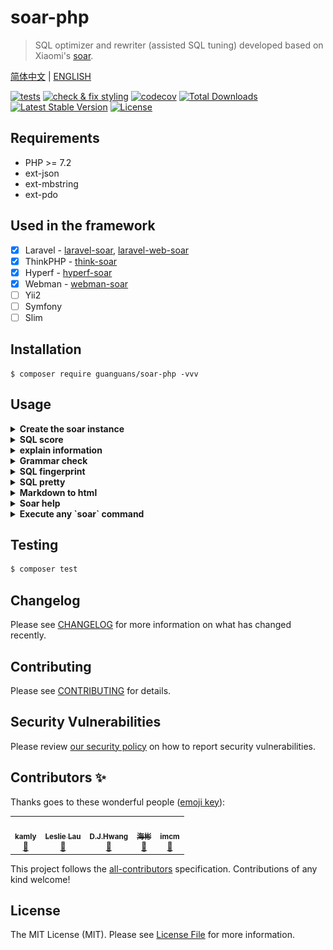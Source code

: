 # soar-php

> SQL optimizer and rewriter (assisted SQL tuning) developed based on Xiaomi's [soar](https://github.com/XiaoMi/soar).

[简体中文](README.md) | [ENGLISH](README-EN.md)

[![tests](https://github.com/guanguans/soar-php/actions/workflows/tests.yml/badge.svg)](https://github.com/guanguans/soar-php/actions/workflows/tests.yml)
[![check & fix styling](https://github.com/guanguans/soar-php/actions/workflows/php-cs-fixer.yml/badge.svg)](https://github.com/guanguans/soar-php/actions/workflows/php-cs-fixer.yml)
[![codecov](https://codecov.io/gh/guanguans/soar-php/branch/master/graph/badge.svg)](https://codecov.io/gh/guanguans/soar-php)
[![Total Downloads](https://poser.pugx.org/guanguans/soar-php/downloads)](https://packagist.org/packages/guanguans/soar-php)
[![Latest Stable Version](https://poser.pugx.org/guanguans/soar-php/v/stable)](https://packagist.org/packages/guanguans/soar-php)
[![License](https://poser.pugx.org/guanguans/soar-php/license)](https://packagist.org/packages/guanguans/soar-php)

## Requirements

* PHP >= 7.2
* ext-json
* ext-mbstring
* ext-pdo

## Used in the framework

- [x] Laravel - [laravel-soar](https://github.com/guanguans/laravel-soar), [laravel-web-soar](https://github.com/huangdijia/laravel-web-soar)
- [x] ThinkPHP - [think-soar](https://github.com/guanguans/think-soar)
- [x] Hyperf - [hyperf-soar](https://github.com/wilbur-oo/hyperf-soar)
- [x] Webman - [webman-soar](https://github.com/Tinywan/webman-soar)
- [ ] Yii2
- [ ] Symfony
- [ ] Slim

## Installation

```shell
$ composer require guanguans/soar-php -vvv
```

## Usage

<details>
<summary><b>Create the soar instance</b></summary>

```php
<?php

require __DIR__.'/vendor/autoload.php';

use Guanguans\SoarPHP\Soar;

$soar = Soar::create();

/** Configuration Options Reference @see soar.config.example.php */
// $soar->setSoarPath('custom soar path')
//     ->setOptions([
//         // Test environment configuration
//         '-test-dsn'    => [
//             'host'     => '127.0.0.1',
//             'port'     => '3306',
//             'dbname'   => 'database',
//             'username' => 'root',
//             'password' => '123456',
//             'disable'  => false,
//         ],
//         // log output file
//         '-log-output'  => __DIR__ . '/logs/soar.log',
//         // Report output format: [markdown, html, json, ...]
//         '-report-type' => 'html',
//     ]);
```
</details>

<details>
<summary><b>SQL score</b></summary>

```php
$sql ="SELECT * FROM `fa_user` `user` LEFT JOIN `fa_user_group` `group` ON `user`.`group_id`=`group`.`id`;";
echo $soar->score($sql);

$sql = 'SELECT * FROM users LEFT JOIN post ON users.id=post.user_id; SELECT * FROM post;';
echo $soar->jsonScore($sql);
echo $soar->arrayScore($sql);
echo $soar->htmlScore($sql);
echo $soar->mdScore($sql);
```

![](docs/score.png)

```json
[
    {
        "ID": "628CC297F69EB186",
        "Fingerprint": "select * from users left join post on users.id=post.user_id",
        "Score": 85,
        "Sample": "SELECT * FROM users LEFT JOIN post ON users.id=post.user_id",
        "Explain": [
            {
                "Item": "EXP.000",
                "Severity": "L0",
                "Summary": "Explain信息",
                "Content": "| id | select\\_type | table | partitions | type | possible_keys | key | key\\_len | ref | rows | filtered | scalability | Extra |\n|---|---|---|---|---|---|---|---|---|---|---|---|---|\n| 1  | SIMPLE | *users* | NULL | ALL | NULL | NULL | NULL | NULL | 1 | ☠️ **100.00%** | ☠️ **O(n)** | NULL |\n| 1  | SIMPLE | *post* | NULL | ALL | NULL | NULL | NULL | NULL | 3 | ☠️ **100.00%** | ☠️ **O(n)** | Using where; Using join buffer (hash join) |\n\n",
                "Case": "### Explain信息解读\n\n#### SelectType信息解读\n\n* **SIMPLE**: 简单SELECT(不使用UNION或子查询等).\n\n#### Type信息解读\n\n* ☠️ **ALL**: 最坏的情况, 从头到尾全表扫描.\n\n#### Extra信息解读\n\n* **Using join buffer**: 从已有连接中找被读入缓存的数据, 并且通过缓存来完成与当前表的连接.\n\n* **Using where**: WHERE条件用于筛选出与下一个表匹配的数据然后返回给客户端. 除非故意做的全表扫描, 否则连接类型是ALL或者是index, 且在Extra列的值中没有Using Where, 则该查询可能是有问题的.\n",
                "Position": 0
            }
        ],
        "HeuristicRules": [
            {
                "Item": "COL.001",
                "Severity": "L1",
                "Summary": "不建议使用 SELECT * 类型查询",
                "Content": "当表结构变更时，使用 * 通配符选择所有列将导致查询的含义和行为会发生更改，可能导致查询返回更多的数据。",
                "Case": "select * from tbl where id=1",
                "Position": 0
            }
        ],
        "IndexRules": [
            {
                "Item": "IDX.001",
                "Severity": "L2",
                "Summary": "为laravel库的post表添加索引",
                "Content": "为列user_id添加索引; 由于未开启数据采样，各列在索引中的顺序需要自行调整。",
                "Case": "ALTER TABLE `laravel`.`post` add index `idx_user_id` (`user_id`) ;\n",
                "Position": 0
            }
        ],
        "Tables": [
            "`laravel`.`post`",
            "`laravel`.`users`"
        ]
    },
    {
        "ID": "E3C219F643102497",
        "Fingerprint": "select * from post",
        "Score": 75,
        "Sample": "SELECT * FROM post",
        "Explain": [
            {
                "Item": "EXP.000",
                "Severity": "L0",
                "Summary": "Explain信息",
                "Content": "| id | select\\_type | table | partitions | type | possible_keys | key | key\\_len | ref | rows | filtered | scalability | Extra |\n|---|---|---|---|---|---|---|---|---|---|---|---|---|\n| 1  | SIMPLE | *post* | NULL | ALL | NULL | NULL | NULL | NULL | 3 | ☠️ **100.00%** | ☠️ **O(n)** | NULL |\n\n",
                "Case": "### Explain信息解读\n\n#### SelectType信息解读\n\n* **SIMPLE**: 简单SELECT(不使用UNION或子查询等).\n\n#### Type信息解读\n\n* ☠️ **ALL**: 最坏的情况, 从头到尾全表扫描.\n",
                "Position": 0
            }
        ],
        "HeuristicRules": [
            {
                "Item": "CLA.001",
                "Severity": "L4",
                "Summary": "最外层 SELECT 未指定 WHERE 条件",
                "Content": "SELECT 语句没有 WHERE 子句，可能检查比预期更多的行(全表扫描)。对于 SELECT COUNT(*) 类型的请求如果不要求精度，建议使用 SHOW TABLE STATUS 或 EXPLAIN 替代。",
                "Case": "select id from tbl",
                "Position": 0
            },
            {
                "Item": "COL.001",
                "Severity": "L1",
                "Summary": "不建议使用 SELECT * 类型查询",
                "Content": "当表结构变更时，使用 * 通配符选择所有列将导致查询的含义和行为会发生更改，可能导致查询返回更多的数据。",
                "Case": "select * from tbl where id=1",
                "Position": 0
            }
        ],
        "IndexRules": null,
        "Tables": [
            "`laravel`.`post`"
        ]
    }
]
```
</details>

<details>
<summary><b>explain information</b></summary>

```php
$sql = "SELECT * FROM `fa_auth_group_access` `aga` LEFT JOIN `fa_auth_group` `ag` ON `aga`.`group_id`=`ag`.`id`;";
echo $soar->htmlExplain($sql);
echo $soar->mdExplain($sql);
echo $soar->explain($sql);
```

![](docs/explain.png)
</details>

<details>
<summary><b>Grammar check</b></summary>

```php
$sql = 'selec * from fa_user';
echo $soar->syntaxCheck($sql);
```

```sql
At SQL 1 : line 1 column 5 near "selec * from fa_user" (total length 20)
```
</details>

<details>
<summary><b>SQL fingerprint</b></summary>

```php
$sql = 'select * from fa_user where id=1';
echo $soar->fingerPrint($sql);
```

```sql
select * from fa_user where id = ?
```
</details>

<details>
<summary><b>SQL pretty</b></summary>

```php
$sql = 'select * from fa_user where id=1';
var_dump($soar->pretty($sql));
```

```sql
SELECT  
  * 
FROM  
  fa_user  
WHERE  
  id  = 1;
```
</details>

<details>
<summary><b>Markdown to html</b></summary>

```php
echo $soar->md2html("## this is a test");
```

```html
...
<h2>this is a test</h2>
...
```
</details>

<details>
<summary><b>Soar help</b></summary>

```php
var_dump($soar->help());
```

```yaml
···
'Usage of /Users/yaozm/Documents/wwwroot/soar-php/soar:
  -allow-charsets string
    	AllowCharsets (default "utf8,utf8mb4")
  -allow-collates string
    	AllowCollates
  -allow-drop-index
    	AllowDropIndex, 允许输出删除重复索引的建议
  -allow-engines string
    	AllowEngines (default "innodb")
  -allow-online-as-test
    	AllowOnlineAsTest, 允许线上环境也可以当作测试环境
  -blacklist string
    	指定 blacklist 配置文件的位置，文件中的 SQL 不会被评审。
···    
```
</details>

<details>
<summary><b>Execute any `soar` command</b></summary>

```php
$command = "echo '## 这是另一个测试' | /Users/yaozm/Documents/wwwroot/soar-php/soar.darwin-amd64 -report-type md2html";
echo $soar->exec($command);
```

```html
...
<h2>This is another test'</h2>
...
```
</details>

## Testing

```bash
$ composer test
```

## Changelog

Please see [CHANGELOG](CHANGELOG.md) for more information on what has changed recently.

## Contributing

Please see [CONTRIBUTING](.github/CONTRIBUTING.md) for details.

## Security Vulnerabilities

Please review [our security policy](../../security/policy) on how to report security vulnerabilities.

## Contributors ✨

Thanks goes to these wonderful people ([emoji key](https://allcontributors.org/docs/en/emoji-key)):

<!-- ALL-CONTRIBUTORS-LIST:START - Do not remove or modify this section -->
<!-- prettier-ignore-start -->
<!-- markdownlint-disable -->
<table>
  <tr>
    <td align="center"><a href="http://blog.charmingkamly.cn"><img src="https://avatars2.githubusercontent.com/u/15706085?v=4?s=100" width="100px;" alt=""/><br /><sub><b>kamly</b></sub></a><br /><a href="https://github.com/guanguans/soar-php/issues?q=author%3Akamly" title="Bug reports">🐛</a></td>
    <td align="center"><a href="http://leslieeilsel.com/"><img src="https://avatars1.githubusercontent.com/u/25165449?v=4?s=100" width="100px;" alt=""/><br /><sub><b>Leslie Lau</b></sub></a><br /><a href="https://github.com/guanguans/soar-php/issues?q=author%3Aleslieeilsel" title="Bug reports">🐛</a></td>
    <td align="center"><a href="https://github.com/huangdijia"><img src="https://avatars1.githubusercontent.com/u/8337659?v=4?s=100" width="100px;" alt=""/><br /><sub><b>D.J.Hwang</b></sub></a><br /><a href="#ideas-huangdijia" title="Ideas, Planning, & Feedback">🤔</a></td>
    <td align="center"><a href="https://github.com/zhonghaibin"><img src="https://avatars.githubusercontent.com/u/22255693?v=4?s=100" width="100px;" alt=""/><br /><sub><b>海彬</b></sub></a><br /><a href="https://github.com/guanguans/soar-php/issues?q=author%3Azhonghaibin" title="Bug reports">🐛</a></td>
    <td align="center"><a href="https://github.com/Aexus"><img src="https://avatars.githubusercontent.com/u/3403478?v=4?s=100" width="100px;" alt=""/><br /><sub><b>imcm</b></sub></a><br /><a href="#ideas-Aexus" title="Ideas, Planning, & Feedback">🤔</a></td>
  </tr>
</table>

<!-- markdownlint-restore -->
<!-- prettier-ignore-end -->

<!-- ALL-CONTRIBUTORS-LIST:END -->

This project follows the [all-contributors](https://github.com/all-contributors/all-contributors) specification. Contributions of any kind welcome!

## License

The MIT License (MIT). Please see [License File](LICENSE) for more information.
